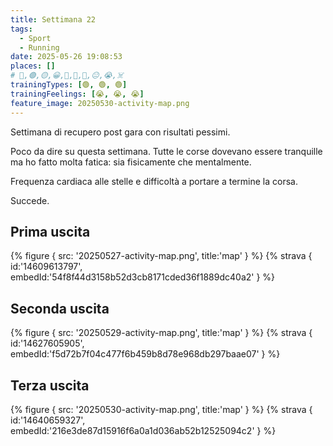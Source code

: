 ```yaml
---
title: Settimana 22
tags:
  - Sport
  - Running
date: 2025-05-26 19:08:53
places: []
# 🔴,🟢,🟡,😀,🙁,🫤,🙂,😐,😭,☠️
trainingTypes: [🟢, 🟢, 🟢]
trainingFeelings: [😭, 😭, 😭]
feature_image: 20250530-activity-map.png
---
```


Settimana di recupero post gara con risultati pessimi.

<!--more-->

Poco da dire su questa settimana. Tutte le corse dovevano essere tranquille ma ho fatto molta fatica: sia fisicamente che mentalmente.

Frequenza cardiaca alle stelle e difficoltà a portare a termine la corsa.

Succede.

## Prima uscita

{% figure { src: '20250527-activity-map.png', title:'map' } %}
{% strava { id:'14609613797', embedId:'54f8f44d3158b52d3cb8171cded36f1889dc40a2' } %}

## Seconda uscita

{% figure { src: '20250529-activity-map.png', title:'map' } %}
{% strava { id:'14627605905', embedId:'f5d72b7f04c477f6b459b8d78e968db297baae07' } %}

## Terza uscita

{% figure { src: '20250530-activity-map.png', title:'map' } %}
{% strava { id:'14640659327', embedId:'216e3de87d15916f6a0a1d036ab52b12525094c2' } %}
